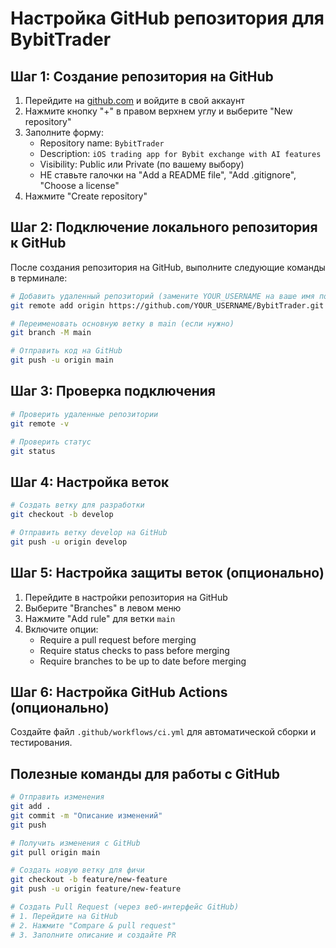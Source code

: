 # Настройка GitHub репозитория для BybitTrader

## Шаг 1: Создание репозитория на GitHub

1. Перейдите на [github.com](https://github.com) и войдите в свой аккаунт
2. Нажмите кнопку "+" в правом верхнем углу и выберите "New repository"
3. Заполните форму:
   - Repository name: `BybitTrader`
   - Description: `iOS trading app for Bybit exchange with AI features`
   - Visibility: Public или Private (по вашему выбору)
   - НЕ ставьте галочки на "Add a README file", "Add .gitignore", "Choose a license"
4. Нажмите "Create repository"

## Шаг 2: Подключение локального репозитория к GitHub

После создания репозитория на GitHub, выполните следующие команды в терминале:

```bash
# Добавить удаленный репозиторий (замените YOUR_USERNAME на ваше имя пользователя)
git remote add origin https://github.com/YOUR_USERNAME/BybitTrader.git

# Переименовать основную ветку в main (если нужно)
git branch -M main

# Отправить код на GitHub
git push -u origin main
```

## Шаг 3: Проверка подключения

```bash
# Проверить удаленные репозитории
git remote -v

# Проверить статус
git status
```

## Шаг 4: Настройка веток

```bash
# Создать ветку для разработки
git checkout -b develop

# Отправить ветку develop на GitHub
git push -u origin develop
```

## Шаг 5: Настройка защиты веток (опционально)

1. Перейдите в настройки репозитория на GitHub
2. Выберите "Branches" в левом меню
3. Нажмите "Add rule" для ветки `main`
4. Включите опции:
   - Require a pull request before merging
   - Require status checks to pass before merging
   - Require branches to be up to date before merging

## Шаг 6: Настройка GitHub Actions (опционально)

Создайте файл `.github/workflows/ci.yml` для автоматической сборки и тестирования.

## Полезные команды для работы с GitHub

```bash
# Отправить изменения
git add .
git commit -m "Описание изменений"
git push

# Получить изменения с GitHub
git pull origin main

# Создать новую ветку для фичи
git checkout -b feature/new-feature
git push -u origin feature/new-feature

# Создать Pull Request (через веб-интерфейс GitHub)
# 1. Перейдите на GitHub
# 2. Нажмите "Compare & pull request"
# 3. Заполните описание и создайте PR
```
